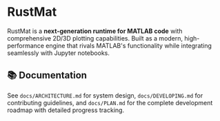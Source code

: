 # RustMat

RustMat is a **next‑generation runtime for MATLAB code** with comprehensive 2D/3D plotting capabilities. Built as a modern, high-performance engine that rivals MATLAB's functionality while integrating seamlessly with Jupyter notebooks.

## 📚 Documentation

See `docs/ARCHITECTURE.md` for system design, `docs/DEVELOPING.md` for contributing guidelines, and `docs/PLAN.md` for the complete development roadmap with detailed progress tracking.

